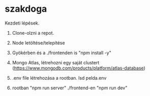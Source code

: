 # szakdoga

Kezdeti lépések.

1. Clone-olzni a repot.

2. Node letöltése/telepítése

3. Gyökérben és a ./frontenden is "npm install -y"

4. Mongo Atlas, létrehozni egy saját clustert (https://www.mongodb.com/products/platform/atlas-database)

5. .env file létrehozása a rootban.
   lsd pelda.env

6. rootban "npm run server"
   ./frontend-en "npm run dev"

